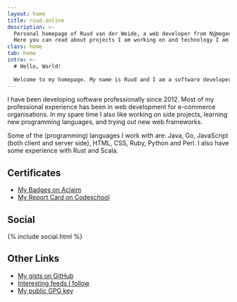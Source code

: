 ```yaml
---
layout: home
title: ruud.online
description: >-
  Personal homepage of Ruud van der Weide, a web developer from Nĳmegen.
  Here you can read about projects I am working on and technology I am following.
class: home
tab: home
intro: >-
  # Hello, World!
  
  Welcome to my homepage. My name is Ruud and I am a software developer from Nĳmegen, the Netherlands.
---
```


I have been developing software professionally since 2012.
Most of my professional experience has been in web development for e-commerce organisations.
In my spare time I also like working on side projects, learning new programming languages, and trying out new web frameworks.

Some of the (programming) languages I work with are: Java, Go, JavaScript (both client and server side), HTML, CSS, Ruby, Python and Perl.
I also have some experience with Rust and Scala.


## Certificates

* [My Badges on Aclaim](https://www.youracclaim.com/users/rdcl)
* [My Report Card on Codeschool](https://www.codeschool.com/users/rdcl)


## Social

{% include social.html %}


## Other Links

* [My gists on GitHub](https://gist.github.com/rudiculous)
* [Interesting feeds I follow](https://feedly.com/rdcl)
* [My public GPG key](/0AE37E45.asc)
